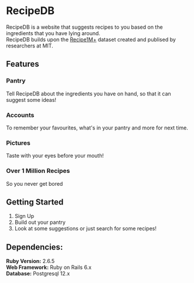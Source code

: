 # RecipeDB

RecipeDB is a website that suggests recipes to you based on the ingredients that you have lying around.  
RecipeDB builds upon the [Recipe1M+](http://pic2recipe.csail.mit.edu/) dataset created and publised by researchers at MIT.

## Features

### Pantry

Tell RecipeDB about the ingredients you have on hand, so that it can suggest 
some ideas!

### Accounts

To remember your favourites, what's in your pantry and more for next time.

### Pictures

Taste with your eyes before your mouth!

### Over 1 Million Recipes

So you never get bored
  
## Getting Started

1. Sign Up
2. Build out your pantry
3. Look at some suggestions or just search for some recipes!

## Dependencies:

__Ruby Version:__ 2.6.5  
__Web Framework:__ Ruby on Rails 6.x  
__Database:__ Postgresql 12.x  


